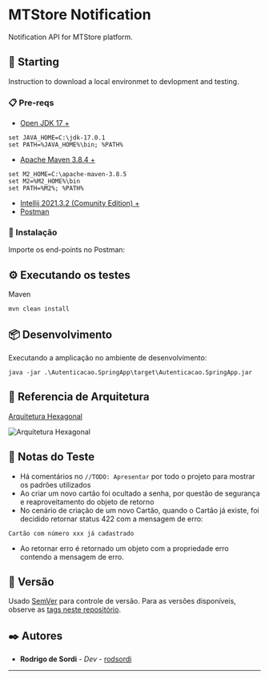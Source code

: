 # MTStore Notification

Notification API for MTStore platform.

## 🚀 Starting

Instruction to download a local environmet to devlopment and testing.

### 📋 Pre-reqs

* [Open JDK 17 +](https://jdk.java.net/archive/)

```
set JAVA_HOME=C:\jdk-17.0.1
set PATH=%JAVA_HOME%\bin; %PATH%
```

* [Apache Maven 3.8.4 +](https://maven.apache.org/download.cgi#)

```
set M2_HOME=C:\apache-maven-3.8.5
set M2=%M2_HOME%\bin
set PATH=%M2%; %PATH%
```

* [Intellij 2021.3.2 (Comunity Edition) +](https://www.jetbrains.com/pt-br/idea/download)
* [Postman](https://www.postman.com/downloads/)

### 🔧 Instalação

Importe os end-points no Postman:

## ⚙️ Executando os testes

Maven

```
mvn clean install
```

## 📦 Desenvolvimento

Executando a amplicação no ambiente de desenvolvimento:

```
java -jar .\Autenticacao.SpringApp\target\Autenticacao.SpringApp.jar
```

## 📐 Referencia de Arquitetura

[Arquitetura Hexagonal](https://reflectoring.io/spring-hexagonal/)

![Arquitetura Hexagonal](https://reflectoring.io/images/posts/spring-hexagonal/hexagonal-architecture_hu6764515d7030d45af6f7f498c79e292b_50897_956x0_resize_box_3.png)

## 📃 Notas do Teste

* Há comentários no `//TODO: Apresentar` por todo o projeto para mostrar os padrões utilizados 
* Ao criar um novo cartão foi ocultado a senha, por questão de segurança e reaproveitamento do objeto de retorno
* No cenário de criação de um novo Cartão, quando o Cartão já existe, foi decidido retornar status 422 com a mensagem de erro:

```
Cartão com número xxx já cadastrado
```

* Ao retornar erro é retornado um objeto com a propriedade erro contendo a mensagem de erro.

## 📌 Versão

Usado [SemVer](http://semver.org/) para controle de versão. Para as versões disponíveis, observe as [tags neste repositório](https://https://github.com/rodsordi/MiniAutorizador/tags).

## ✒️ Autores

* **Rodrigo de Sordi** - *Dev* - [rodsordi](https://github.com/rodsordi)

---
